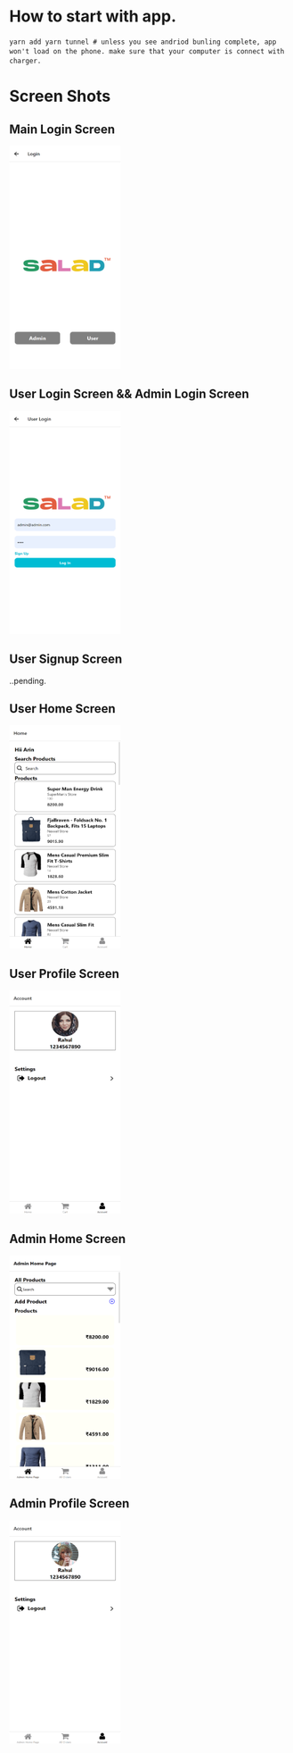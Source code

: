 # How to start with app.
`
yarn add
yarn tunnel # unless you see andriod bunling complete, app won't load on the phone.
make sure that your computer is connect with charger.
`
# Screen Shots

## Main Login Screen
<img src="./assets/images/screenshots/localhost_19006_(iPhone%20XR).png" width="200" height="400" />

## User Login Screen && Admin Login Screen
<img src="./assets/images/screenshots/userloginscreen.png" width="200" height="400" />

## User Signup Screen
..pending.

## User Home Screen

<img src="./assets/images/screenshots/userhomescreen.png" width="200" height="400" />

## User Profile Screen
<img src="./assets/images/screenshots/useraccountscreen.png" width="200" height="400" />

## Admin Home Screen
<img src="./assets/images/screenshots/adminhomescreen.png" width="200" height="400" />

## Admin Profile Screen
<img src="./assets/images/screenshots/adminaccountscreen.png" width="200" height="400" />



